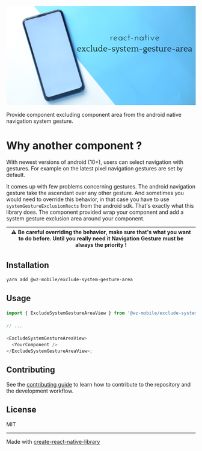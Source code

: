 ![banner](./banner.png)

Provide component excluding component area from the android native navigation system gesture.

# Why another component ?

With newest versions of android (10+), users can select navigation with gestures. For example on the latest pixel navigation gestures are set by default.

It comes up with few problems concerning gestures. The android navigation gesture take the ascendant over any other gesture.
And sometimes you would need to override this behavior, in that case you have to use `systemGestureExclusionRects` from the android sdk.
That's exactly what this library does. The component provided wrap your component and add a system gesture exclusion area around your
component.

| ⚠️ Be careful overriding the behavior, make sure that's what you want to do before. Until you really need it Navigation Gesture must be always the priority ! |
| ------------------------------------------------------------------------------------------------------------------------------------------------------------- |

## Installation

```sh
yarn add @wz-mobile/exclude-system-gesture-area
```

## Usage

```js
import { ExcludeSystemGestureAreaView } from '@wz-mobile/exclude-system-gesture-area';

// ...

<ExcludeSystemGestureAreaView>
  <YourComponent />
</ExcludeSystemGestureAreaView>;
```

## Contributing

See the [contributing guide](CONTRIBUTING.md) to learn how to contribute to the repository and the development workflow.

## License

MIT

---

Made with [create-react-native-library](https://github.com/callstack/react-native-builder-bob)
